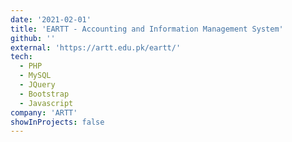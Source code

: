 ```yaml
---
date: '2021-02-01'
title: 'EARTT - Accounting and Information Management System'
github: ''
external: 'https://artt.edu.pk/eartt/'
tech:
  - PHP
  - MySQL
  - JQuery
  - Bootstrap
  - Javascript
company: 'ARTT'
showInProjects: false
---
```

